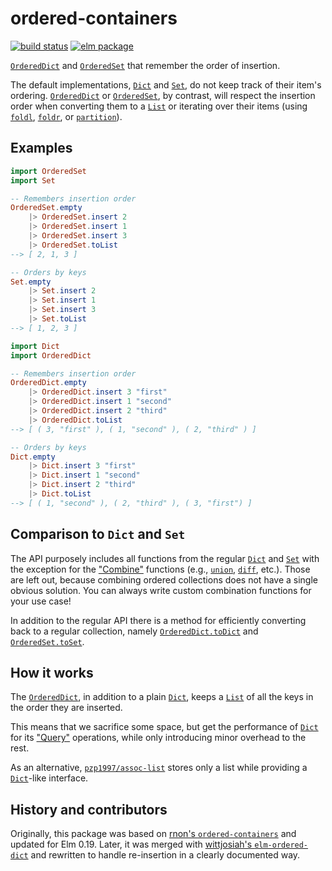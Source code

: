 # ordered-containers

[![build status](https://github.com/y0hy0h/ordered-containers/workflows/Build/badge.svg)](https://github.com/Y0hy0h/ordered-containers/actions)
[![elm package](https://img.shields.io/elm-package/v/y0hy0h/ordered-containers.svg)](https://package.elm-lang.org/packages/y0hy0h/ordered-containers/latest/)

[`OrderedDict`] and [`OrderedSet`] that remember the order of insertion.

The default implementations, [`Dict`] and [`Set`], do not keep track of their item's ordering. [`OrderedDict`] or [`OrderedSet`], by contrast, will respect the insertion order when converting them to a [`List`] or iterating over their items (using [`foldl`][`OrderedDict.foldl`], [`foldr`][`OrderedDict.foldr`], or [`partition`][`OrderedDict.partition`]).

## Examples
```elm
import OrderedSet
import Set

-- Remembers insertion order
OrderedSet.empty
    |> OrderedSet.insert 2
    |> OrderedSet.insert 1
    |> OrderedSet.insert 3
    |> OrderedSet.toList
--> [ 2, 1, 3 ]

-- Orders by keys
Set.empty
    |> Set.insert 2
    |> Set.insert 1
    |> Set.insert 3
    |> Set.toList
--> [ 1, 2, 3 ]
```

```elm
import Dict
import OrderedDict

-- Remembers insertion order
OrderedDict.empty
    |> OrderedDict.insert 3 "first"
    |> OrderedDict.insert 1 "second"
    |> OrderedDict.insert 2 "third"
    |> OrderedDict.toList
--> [ ( 3, "first" ), ( 1, "second" ), ( 2, "third" ) ]

-- Orders by keys
Dict.empty
    |> Dict.insert 3 "first"
    |> Dict.insert 1 "second"
    |> Dict.insert 2 "third"
    |> Dict.toList
--> [ ( 1, "second" ), ( 2, "third" ), ( 3, "first") ]
```

## Comparison to `Dict` and `Set`
The API purposely includes all functions from the regular [`Dict`] and [`Set`] with the exception for the ["Combine"](https://package.elm-lang.org/packages/elm/core/latest/Dict#combine) functions (e.g., [`union`][`Dict.union`], [`diff`][`Dict.diff`], etc.). Those are left out, because combining ordered collections does not have a single obvious solution. You can always write custom combination functions for your use case!

In addition to the regular API there is a method for efficiently converting back to a regular collection, namely [`OrderedDict.toDict`] and [`OrderedSet.toSet`].

## How it works
The [`OrderedDict`], in addition to a plain [`Dict`], keeps a [`List`] of all the keys in the order they are inserted.

This means that we sacrifice some space, but get the performance of [`Dict`] for its ["Query"](https://package.elm-lang.org/packages/y0hy0h/ordered-containers/latest/OrderedDict#query) operations, while only introducing minor overhead to the rest.

As an alternative, [`pzp1997/assoc-list`](https://package.elm-lang.org/packages/pzp1997/assoc-list/latest/) stores only a list while providing a [`Dict`]-like interface.

## History and contributors
Originally, this package was based on [rnon's `ordered-containers`](https://github.com/rnons/ordered-containers) and updated for Elm 0.19. Later, it was merged with [wittjosiah's `elm-ordered-dict`](https://github.com/wittjosiah/elm-ordered-dict) and rewritten to handle re-insertion in a clearly documented way.

[`OrderedDict`]: https://package.elm-lang.org/packages/y0hy0h/ordered-containers/latest/OrderedDict
[`OrderedDict.foldl`]: https://package.elm-lang.org/packages/y0hy0h/ordered-containers/latest/OrderedDict#foldl
[`OrderedDict.foldr`]: https://package.elm-lang.org/packages/y0hy0h/ordered-containers/latest/OrderedDict#foldr
[`OrderedDict.partition`]: https://package.elm-lang.org/packages/y0hy0h/ordered-containers/latest/OrderedDict#partition
[`OrderedDict.toDict`]: https://package.elm-lang.org/packages/y0hy0h/ordered-containers/latest/OrderedDict#toDict
[`OrderedDict.toList`]: https://package.elm-lang.org/packages/y0hy0h/ordered-containers/latest/OrderedDict#toList

[`OrderedSet`]: https://package.elm-lang.org/packages/y0hy0h/ordered-containers/latest/OrderedSet
[`OrderedSet.toSet`]: https://package.elm-lang.org/packages/y0hy0h/ordered-containers/latest/OrderedSet#toSet

[`Dict`]: https://package.elm-lang.org/packages/elm/core/latest/Dict
[`Dict.union`]: https://package.elm-lang.org/packages/elm/core/latest/Dict#union
[`Dict.diff`]: https://package.elm-lang.org/packages/elm/core/latest/Dict#diff
[`Dict.map`]: https://package.elm-lang.org/packages/elm/core/latest/Dict#map
[`Set`]: https://package.elm-lang.org/packages/elm/core/latest/Set
[`List`]: https://package.elm-lang.org/packages/elm/core/latest/List